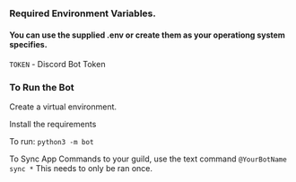 
### Required Environment Variables.
#### You can use the supplied .env or create them as your operationg system specifies.
`TOKEN` - Discord Bot Token

### To Run the Bot
Create a virtual environment.

Install the requirements

To run: `python3 -m bot`

To Sync App Commands to your guild, use the text command `@YourBotName sync *`
This needs to only be ran once.

